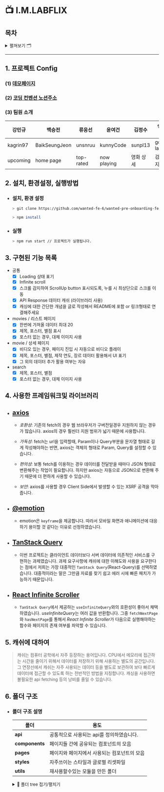 # 📺 I.M.LABFLIX

## 목차

<details>
<summary>펼쳐보기 🗂</summary>

[1. 프로젝트 Config](#1-프로젝트-config)

- 데모페이지
- 코딩컨벤션
- 팀원 소개

[2. 설치, 환경설정, 실행방법](#2-설치-환경설정-실행방법)

- 설치, 환경 설정
- 실행

[3. 구현된 기능 목록](#3-구현된-기능-목록)

- 공통
- movies / 리스트 페이지
- movies / 상세 페이지
- search

[4. 사용한 프레임워크및 라이브러리](#4-사용한-프레임워크및-라이브러리)

[5. 캐쉬에 대하여](#5-캐쉬에-대하여)

[6. 폴더 구조](#6-폴더-구조)

- 폴더 구조 설명
- 폴더 구조 tree
</details>

---

## 1. 프로젝트 Config

### (1) [데모페이지](https://wanted-pre-onboarding-fe-6-2-1.vercel.app/)

### (2) [코딩 컨벤션 노션주소](https://instinctive-moustache-aba.notion.site/WPO-FE-6-1-Coding-Convention-6a0123a0196343ea88c8434a3c157812#d00f53fad5c545a4b1e2aba7f6c62f31)

### (3) 팀원 소개

| 강민규   | 백승전        | 류웅선    | 윤여건      | 김정수    | ✨최홍규 (팀장) |
| -------- | ------------- | --------- | ----------- | --------- | --------------- |
| kagrin97 | BaikSeungJeon | unsnruu   | kunnyCode   | sunpl13   | gomgun-lab      |
| upcoming | home page     | top-rated | now playing | 영화 상세 | 검색 페이지     |

## 2. 설치, 환경설정, 실행방법

- ### 설치, 환경 설정

  ```bash
  > git clone https://github.com/wanted-fe-6/wanted-pre-onboarding-fe-6-2-1.git

  > npm install
  ```

- ### 실행

  ```bash
  > npm run start // 프로젝트가 실행됩니다.
  ```

## 3. 구현된 기능 목록

- 공통
  - [x] Loading 상태 표기
  - [x] Infinite scroll
  - [x] 스크롤 감지하여 ScrollUp button 표시되도록, 누를 시 최상단으로 스크롤 이동
  - [x] API Response 데이터 캐쉬 (라이브러리 사용)
  - [x] 캐싱에 대한 간단한 개념을 글로 작성해서 README에 포함 or 링크형태로 연결해주세요
- movies / 리스트 페이지
  - [x] 한번에 가져올 데이터 최대 20
  - [x] 제목, 포스터, 별점 표시
  - [x] 포스터 없는 경우, 대체 이미지 사용
- movie / 상세 페이지
  - [x] 비디오 있는 경우, 페이지 진입 시 자동으로 비디오 플레이
  - [x] 제목, 포스터, 별점, 제작 연도, 장르 데이터 활용해서 UI 표기
  - [x] 그 외의 데이터 추가 활용 여부는 자유
- search
  - [x] 제목, 포스터, 별점
  - [x] 포스터 없는 경우, 대체 이미지 사용

## 4. 사용한 프레임워크및 라이브러리

- ## [axios](https://axios-http.com/)

  - _호환성_: 기존의 fetch의 경우 웹 브라우저가 구버전일경우 지원하지 않는 경우가 많습니다. axios의 경우 훨씬더 지원 범위가 넓기 때문에 사용합니다.

  - _가독성_: fetch는 url을 입력할때, Param이나 Query부분을 문자열 형태로 길게 작성해야하는 반면, axios는 객체의 형태로 Param, Query를 설정할 수 있습니다.

  - _편의성_: 보통 fetch를 이용하는 경우 데이터를 전달받을 때마다 JSON 형태로 변환해주는 작업이 필요합니다. 하지만 axios는 자동으로 JSON으로 변환해 주기 때문에 더 편하게 사용할 수 있습니다.

  - _보안_: axios를 사용할 경우 Client Side에서 발생할 수 있는 XSRF 공격을 막아줍니다.

- ## [@emotion](https://emotion.sh/docs/introduction)

  - emotion은 `keyframe`을 제공합니다. 따라서 모바일 화면과 애니메이션에 대응하기 용이할 것 같다는 이유로 선정하였습니다.

- ## [TanStack Query](https://tanstack.com/query/v4/?from=reactQueryV3&original=https://react-query-v3.tanstack.com/)

  - 이번 프로젝트는 클라이언트 데이터보다 서버 데이터에 의존적인 서비스를 구현하는 과제였습니다. 과제 요구사항에 캐쉬에 대한 이해도와 사용을 요구한다는 점에서 저희는 가장 대중적인 `TanStack Query`(React-Query)를 선택하였습니다. 대중적이라는 말은 그만큼 자료를 찾기 쉽고 에러 시에 빠른 패치가 가능하기 때문입니다.

- ## [React Infinite Scroller](https://github.com/danbovey/react-infinite-scroller)
  - `TanStack Query`에서 제공하는 `useInfiniteQuery`와의 호환성이 좋아서 채택하였습니다. *useInfiniteQuery*는 여러 값을 반환합니다. 그중 `fetchNextPage`와 `hasNextPage`를 통해서 *React Infinite Scroller*가 다음으로 실행해야하는 함수와 페이지의 존재 여부를 파악할 수 있습니다.

## 5. 캐쉬에 대하여

> 캐쉬는 컴퓨터 공학에서 자주 등장하는 용어입니다. CPU에서 메모리에 접근하는 시간을 줄이기 위해서 데이터를 저장하기 위해 사용하는 별도의 공간입니다. 그 연장선에서 캐쉬는 자주 사용되는 데이터 등을 별도로 보관하여 보다 빠르게 데이터에 접근할 수 있도록 하는 전반적인 방법을 지칭합니다. 캐싱을 사용하면 불필요한 api fetching 등의 낭비를 줄일 수 있습니다.

## 6. 폴더 구조

- ### 폴더 구조 설명

  | 폴더           | 용도                                         |
  | -------------- | -------------------------------------------- |
  | **api**        | 공통적으로 사용되는 api를 정의하였습니다.    |
  | **components** | 페이지들 간에 공유되는 컴포넌트의 모음       |
  | **pages**      | 페이지와 페이지에서 사용되는 컴포넌트의 모음 |
  | **styles**     | 자주쓰이는 스타일과 글로벌 리셋파일          |
  | **utils**      | 재사용할수있는 모듈을 만든 폴더              |

    <details>
    <summary>🎄 폴더 tree 접기/펼치기</summary>
    <pre>
  ├── App.jsx
  ├── api
  │   ├── api.js
  │   ├── movie.js
  │   └── search.js
  ├── components
  │   ├── Footer.jsx
  │   ├── Header.jsx
  │   ├── ScrollTop.jsx
  │   ├── Skeleton.jsx
  │   └── common
  │       ├── Loader.jsx
  │       ├── MovieAdvancedCard.jsx
  │       ├── MovieCard.jsx
  │       └── Starts.jsx
  ├── hooks
  │   └── useRequest.js
  ├── index.css
  ├── index.js
  ├── pages
  │   ├── Detail
  │   │   └── Detail.jsx
  │   ├── List
  │   │   └── List.jsx
  │   ├── Now_playing
  │   │   └── Now_playing.jsx
  │   ├── Search
  │   │   ├── Search.jsx
  │   │   ├── components
  │   │   │   ├── ResultItem.jsx
  │   │   │   ├── ResultList.jsx
  │   │   │   ├── ResultSummary.jsx
  │   │   │   ├── SearchBar.jsx
  │   │   │   ├── SearchBarDetail.jsx
  │   │   │   └── SearchBarDetailList.jsx
  │   │   └── hooks
  │   │       ├── useAutoComplete.js
  │   │       └── useSearch.js
  │   ├── TopRated
  │   │   └── TopRated.jsx
  │   └── Upcoming
  │       └── Upcoming.jsx
  ├── styles
  │   ├── common.js
  │   └── reset.jsx
  └── util
      ├── debounce.js
      ├── getPoster.js
      └── querykey.js
  </pre>
  </details>
